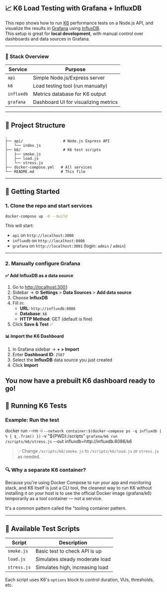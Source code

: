 ## 📈 K6 Load Testing with Grafana + InfluxDB 

This repo shows how to run [K6](https://k6.io/) performance tests on a Node.js API, and visualize the results in [Grafana](https://grafana.com/) using [InfluxDB](https://www.influxdata.com/).  
This setup is great for **local development**, with manual control over dashboards and data sources in Grafana.

---

### 🐳 Stack Overview

| Service   | Purpose                             |
|-----------|-------------------------------------|
| `api`     | Simple Node.js/Express server       |
| `k6`      | Load testing tool (run manually)    |
| `influxdb`| Metrics database for K6 output      |
| `grafana` | Dashboard UI for visualizing metrics|

---

## 📁 Project Structure

```
.
├── api/                  # Node.js Express API
│   └── index.js
├── k6/                   # K6 test scripts
│   ├── smoke.js
│   ├── load.js
│   └── stress.js
├── docker-compose.yml   # All services
└── README.md            # This file
```

---

## 🚀 Getting Started

### 1. Clone the repo and start services

```bash
docker-compose up -d --build
```

This will start:
- `api` on `http://localhost:3000`
- `influxdb` on `http://localhost:8086`
- `grafana` on `http://localhost:3001` (login: `admin` / `admin`)

---

### 2. Manually configure Grafana

#### ✅ Add InfluxDB as a data source

1. Go to [http://localhost:3001](http://localhost:3001)
2. Sidebar → ⚙️ **Settings** > **Data Sources** > **Add data source**
3. Choose **InfluxDB**
4. Fill in:
   - **URL**: `http://influxdb:8086`
   - **Database**: `k6`
   - **HTTP Method**: GET (default is fine)
5. Click **Save & Test** ✅

#### 📊 Import the K6 Dashboard

1. In Grafana sidebar → **+ > Import**
2. Enter **Dashboard ID**: `2587` <!-- Downloads the JSON from grafana.com and imports it -->
3. Select the **InfluxDB** data source you just created
4. Click **Import**

<!-- 2587 is the official K6 Load Testing Results dashboard -->

You now have a prebuilt K6 dashboard ready to go!
---

## 📌 Running K6 Tests

### Example: Run the test
           
<!-- Use InfluxDB container's network namespace -->
<!-- Mount current directory for access to K6 test scripts -->
<!-- Run the K6 stress test script -->
<!-- Send results to InfluxDB -->

docker run --rm -i `
  --network container:$(docker-compose ps -q influxdb | % { $_.Trim() }) `
  -v "${PWD}:/scripts" `
  grafana/k6 run /scripts/k6/stress.js `
  --out influxdb=http://influxdb:8086/k6


> 💡 Change `/scripts/k6/smoke.js` to `/scripts/k6/load.js` or `stress.js` as needed.

### 🔍 Why a separate K6 container?

Because you're using Docker Compose to run your app and monitoring stack, and K6 itself is just a CLI tool, the cleanest way to run K6 without installing it on your host is to use the official Docker image (grafana/k6) temporarily as a tool container — not a service.

It's a common pattern called the "tooling container pattern.

---

## 🔬 Available Test Scripts

| Script     | Description                     |
|------------|---------------------------------|
| `smoke.js` | Basic test to check API is up   |
| `load.js`  | Simulates steady moderate load  |
| `stress.js`| Simulates high, increasing load |

Each script uses K6's `options` block to control duration, VUs, thresholds, etc.


 